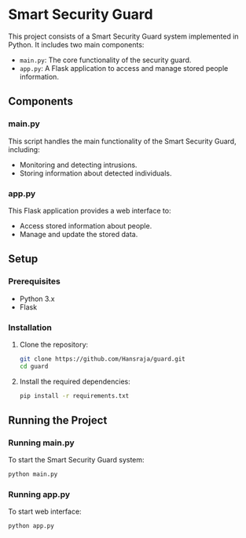 # Smart Security Guard

This project consists of a Smart Security Guard system implemented in Python. It includes two main components:
- `main.py`: The core functionality of the security guard.
- `app.py`: A Flask application to access and manage stored people information.

## Components

### main.py
This script handles the main functionality of the Smart Security Guard, including:
- Monitoring and detecting intrusions.
- Storing information about detected individuals.

### app.py
This Flask application provides a web interface to:
- Access stored information about people.
- Manage and update the stored data.

## Setup

### Prerequisites
- Python 3.x
- Flask

### Installation
1. Clone the repository:
    ```sh
    git clone https://github.com/Hansraja/guard.git
    cd guard
    ```

2. Install the required dependencies:
    ```sh
    pip install -r requirements.txt
    ```

## Running the Project

### Running main.py
To start the Smart Security Guard system:
```sh
python main.py
```

### Running app.py
To start web interface:
```sh
python app.py
```